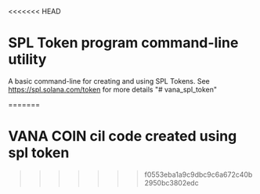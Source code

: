 <<<<<<< HEAD
# SPL Token program command-line utility

A basic command-line for creating and using SPL Tokens.  See https://spl.solana.com/token for more details
"# vana_spl_token" 

=======
# VANA COIN cil code created using spl token
>>>>>>> f0553eba1a9c9dbc9c6a672c40b2950bc3802edc
